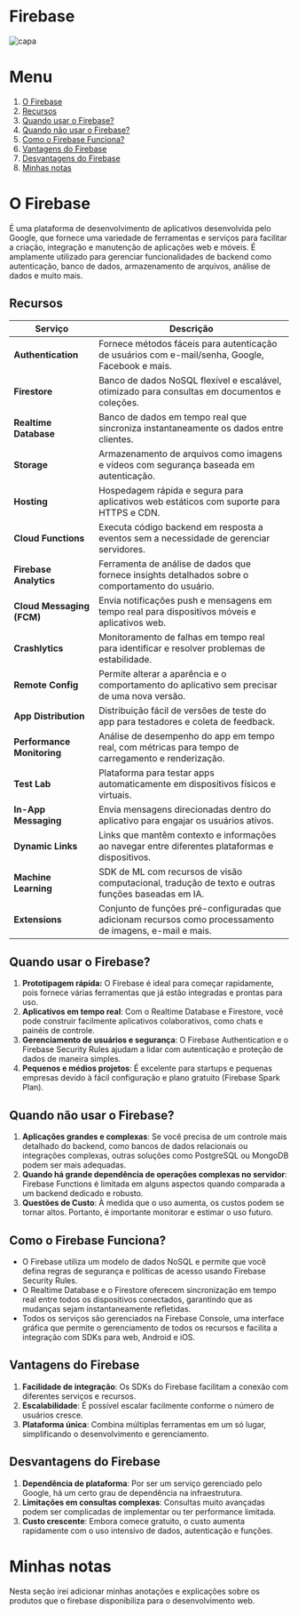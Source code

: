 # Firebase

![capa](https://github.com/user-attachments/assets/de9f0919-ba03-4d59-89ce-7c12cf485ba6)

# Menu

1. [O Firebase](#o-firebase)
2. [Recursos](#recursos)
3. [Quando usar o Firebase?](#quando-usar-o-firebase)
4. [Quando não usar o Firebase?](#quando-não-usar-o-firebase)
5. [Como o Firebase Funciona?](#como-o-firebase-funciona)
6. [Vantagens do Firebase](#vantagens-do-firebase)
7. [Desvantagens do Firebase](#desvantagens-do-firebase)
8. [Minhas notas](#minhas-notas)

# O Firebase

É uma plataforma de desenvolvimento de aplicativos desenvolvida pelo Google, que fornece uma variedade de ferramentas e serviços para facilitar a criação, integração e manutenção de aplicações web e móveis. É amplamente utilizado para gerenciar funcionalidades de backend como autenticação, banco de dados, armazenamento de arquivos, análise de dados e muito mais.

## Recursos

| Serviço                    | Descrição                                                                                                 |
| -------------------------- | --------------------------------------------------------------------------------------------------------- |
| **Authentication**         | Fornece métodos fáceis para autenticação de usuários com e-mail/senha, Google, Facebook e mais.           |
| **Firestore**              | Banco de dados NoSQL flexível e escalável, otimizado para consultas em documentos e coleções.             |
| **Realtime Database**      | Banco de dados em tempo real que sincroniza instantaneamente os dados entre clientes.                     |
| **Storage**                | Armazenamento de arquivos como imagens e vídeos com segurança baseada em autenticação.                    |
| **Hosting**                | Hospedagem rápida e segura para aplicativos web estáticos com suporte para HTTPS e CDN.                   |
| **Cloud Functions**        | Executa código backend em resposta a eventos sem a necessidade de gerenciar servidores.                   |
| **Firebase Analytics**     | Ferramenta de análise de dados que fornece insights detalhados sobre o comportamento do usuário.          |
| **Cloud Messaging (FCM)**  | Envia notificações push e mensagens em tempo real para dispositivos móveis e aplicativos web.             |
| **Crashlytics**            | Monitoramento de falhas em tempo real para identificar e resolver problemas de estabilidade.              |
| **Remote Config**          | Permite alterar a aparência e o comportamento do aplicativo sem precisar de uma nova versão.              |
| **App Distribution**       | Distribuição fácil de versões de teste do app para testadores e coleta de feedback.                       |
| **Performance Monitoring** | Análise de desempenho do app em tempo real, com métricas para tempo de carregamento e renderização.       |
| **Test Lab**               | Plataforma para testar apps automaticamente em dispositivos físicos e virtuais.                           |
| **In-App Messaging**       | Envia mensagens direcionadas dentro do aplicativo para engajar os usuários ativos.                        |
| **Dynamic Links**          | Links que mantêm contexto e informações ao navegar entre diferentes plataformas e dispositivos.           |
| **Machine Learning**       | SDK de ML com recursos de visão computacional, tradução de texto e outras funções baseadas em IA.         |
| **Extensions**             | Conjunto de funções pré-configuradas que adicionam recursos como processamento de imagens, e-mail e mais. |

## Quando usar o Firebase?

1. **Prototipagem rápida:** O Firebase é ideal para começar rapidamente, pois fornece várias ferramentas que já estão integradas e prontas para uso.
2. **Aplicativos em tempo real**: Com o Realtime Database e Firestore, você pode construir facilmente aplicativos colaborativos, como chats e painéis de controle.
3. **Gerenciamento de usuários e segurança**: O Firebase Authentication e o Firebase Security Rules ajudam a lidar com autenticação e proteção de dados de maneira simples.
4. **Pequenos e médios projetos**: É excelente para startups e pequenas empresas devido à fácil configuração e plano gratuito (Firebase Spark Plan).

## Quando não usar o Firebase?

1. **Aplicações grandes e complexas**: Se você precisa de um controle mais detalhado do backend, como bancos de dados relacionais ou integrações complexas, outras soluções como PostgreSQL ou MongoDB podem ser mais adequadas.
2. **Quando há grande dependência de operações complexas no servidor**: Firebase Functions é limitada em alguns aspectos quando comparada a um backend dedicado e robusto.
3. **Questões de Custo**: À medida que o uso aumenta, os custos podem se tornar altos. Portanto, é importante monitorar e estimar o uso futuro.

## Como o Firebase Funciona?

- O Firebase utiliza um modelo de dados NoSQL e permite que você defina regras de segurança e políticas de acesso usando Firebase Security Rules.
- O Realtime Database e o Firestore oferecem sincronização em tempo real entre todos os dispositivos conectados, garantindo que as mudanças sejam instantaneamente refletidas.
- Todos os serviços são gerenciados na Firebase Console, uma interface gráfica que permite o gerenciamento de todos os recursos e facilita a integração com SDKs para web, Android e iOS.

## Vantagens do Firebase

1. **Facilidade de integração**: Os SDKs do Firebase facilitam a conexão com diferentes serviços e recursos.
2. **Escalabilidade**: É possível escalar facilmente conforme o número de usuários cresce.
3. **Plataforma única**: Combina múltiplas ferramentas em um só lugar, simplificando o desenvolvimento e gerenciamento.

## Desvantagens do Firebase

1. **Dependência de plataforma**: Por ser um serviço gerenciado pelo Google, há um certo grau de dependência na infraestrutura.
2. **Limitações em consultas complexas**: Consultas muito avançadas podem ser complicadas de implementar ou ter performance limitada.
3. **Custo crescente**: Embora comece gratuito, o custo aumenta rapidamente com o uso intensivo de dados, autenticação e funções.

# Minhas notas

Nesta seção irei adicionar minhas anotações e explicações sobre os produtos que o firebase disponibiliza para o desenvolvimento web.
